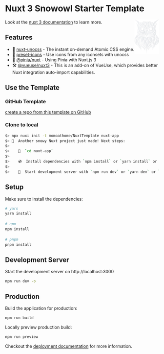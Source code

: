 # Nuxt 3 Snowowl Starter Template 

Look at the [nuxt 3 documentation](https://v3.nuxtjs.org) to learn more.
<img
  src="public/owl-vector-light.svg"
  alt="Snowowl Logo"
  title="Snowowl Logo"
  style="width:80px; float:right;">

## Features

* 💨 [nuxt-unocss](https://github.com/unocss/unocss) - The instant on-demand Atomic CSS engine.
* 🤹 [preset-icons](https://github.com/unocss/unocss/tree/main/packages/preset-icons/) - Use icons from any iconsets with unocss
* 🍍 [@pinia/nuxt](https://pinia.esm.dev/ssr/nuxt.html) - Using Pinia with Nuxt.js 3
* 🛠️ [@vueuse/nuxt3](https://vueuse.org/nuxt/readme.html#vueuse-nuxt) - This is an add-on of VueUse, which provides better Nuxt integration auto-import capabilities.

## Use the Template

### GitHub Template

[create a repo from this template on GitHub](https://github.com/momoathome/NuxtTemplate/generate)

### Clone to local

```bash
$> npx nuxi init -t momoathome/NuxtTemplate nuxt-app
$> 🎉  Another snowy Nuxt project just made! Next steps:
$>
$>    📁  `cd nuxt-app`
$>
$>    💿  Install dependencies with `npm install` or `yarn install` or `pnpm install`
$>
$>    🚀  Start development server with `npm run dev` or `yarn dev` or `pnpm run dev`
```

## Setup

Make sure to install the dependencies:

```bash
# yarn
yarn install

# npm
npm install

# pnpm
pnpm install
```

## Development Server

Start the development server on http://localhost:3000

```bash
npm run dev -o
```

## Production

Build the application for production:

```bash
npm run build
```

Locally preview production build:

```bash
npm run preview
```

Checkout the [deployment documentation](https://v3.nuxtjs.org/guide/deploy/presets) for more information.
